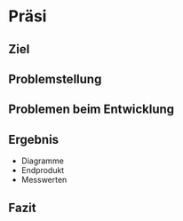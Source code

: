 # Präsi
## Ziel
## Problemstellung
## Problemen beim Entwicklung
## Ergebnis
- Diagramme
- Endprodukt
- Messwerten
## Fazit